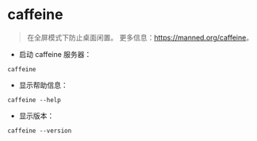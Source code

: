 # caffeine

> 在全屏模式下防止桌面闲置。
> 更多信息：<https://manned.org/caffeine>。

- 启动 caffeine 服务器：

`caffeine`

- 显示帮助信息：

`caffeine --help`

- 显示版本：

`caffeine --version`